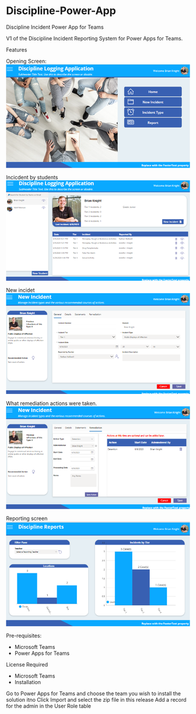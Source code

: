 # Discipline-Power-App
Discipline Incident Power App for Teams

V1 of the Discipline Incident Reporting System for Power Apps for Teams.

Features

Opening Screen:
<img src="https://github.com/Pragmatic-Works/Discipline-Power-App/blob/main/Screenshots/DisciplineAppLandingPage.png">

Incicdent by students
<img src="https://github.com/Pragmatic-Works/Discipline-Power-App/blob/main/Screenshots/NewDisciplineIncident.png">

New incidet
<img src="https://github.com/Pragmatic-Works/Discipline-Power-App/blob/main/Screenshots/NewIncident.png">

What remediation actions were taken.
<img src="https://github.com/Pragmatic-Works/Discipline-Power-App/blob/main/Screenshots/Action%20Pane.png">

Reporting screen
<img src="https://github.com/Pragmatic-Works/Discipline-Power-App/blob/main/Screenshots/DisciplineAppReport.png">



Pre-requisites:
* Microsoft Teams
* Power Apps for Teams

License Required
* Microsoft Teams
* Installation

Go to Power Apps for Teams and choose the team you wish to install the solution itno
Click Import and select the zip file in this release
Add a record for the admin in the User Role table
